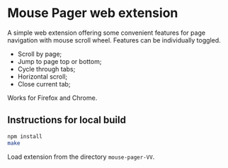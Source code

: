 
# Mouse Pager web extension

A simple web extension offering some convenient features for page navigation
with mouse scroll wheel. Features can be individually toggled.

* Scroll by page;
* Jump to page top or bottom;
* Cycle through tabs;
* Horizontal scroll;
* Close current tab;

Works for Firefox and Chrome.

## Instructions for local build

```sh
npm install
make
```

Load extension from the directory `mouse-pager-VV`.
